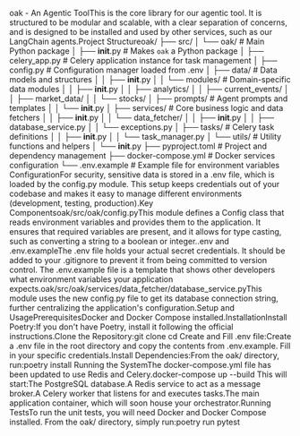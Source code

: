 oak - An Agentic ToolThis is the core library for our agentic tool. It is structured to be modular and scalable, with a clear separation of concerns, and is designed to be installed and used by other services, such as our LangChain agents.Project Structureoak/
├── src/
│   └── oak/                    # Main Python package
│       ├── __init__.py         # Makes `oak` a Python package
│       ├── celery_app.py       # Celery application instance for task management
│       ├── config.py           # Configuration manager loaded from .env
│       ├── data/               # Data models and structures
│       │   ├── __init__.py
│       │   └── modules/        # Domain-specific data modules
│       │       ├── __init__.py
│       │       ├── analytics/
│       │       ├── current_events/
│       │       ├── market_data/
│       │       └── stocks/
│       ├── prompts/            # Agent prompts and templates
│       │   └── __init__.py
│       ├── services/           # Core business logic and data fetchers
│       │   ├── __init__.py
│       │   └── data_fetcher/
│       │       ├── __init__.py
│       │       ├── database_service.py
│       │       └── exceptions.py
│       ├── tasks/              # Celery task definitions
│       │   ├── __init__.py
│       │   └── task_manager.py
│       └── utils/              # Utility functions and helpers
│           └── __init__.py
├── pyproject.toml              # Project and dependency management
├── docker-compose.yml          # Docker services configuration
└── .env.example                # Example file for environment variables
ConfigurationFor security, sensitive data is stored in a .env file, which is loaded by the config.py module. This setup keeps credentials out of your codebase and makes it easy to manage different environments (development, testing, production).Key Componentsoak/src/oak/config.pyThis module defines a Config class that reads environment variables and provides them to the application. It ensures that required variables are present, and it allows for type casting, such as converting a string to a boolean or integer..env and .env.exampleThe .env file holds your actual secret credentials. It should be added to your .gitignore to prevent it from being committed to version control. The .env.example file is a template that shows other developers what environment variables your application expects.oak/src/oak/services/data_fetcher/database_service.pyThis module uses the new config.py file to get its database connection string, further centralizing the application's configuration.Setup and UsagePrerequisitesDocker and Docker Compose installed.InstallationInstall Poetry:If you don't have Poetry, install it following the official instructions.Clone the Repository:git clone <your-repo-url>
cd <your-repo-name>
Create and Fill .env file:Create a .env file in the root directory and copy the contents from .env.example. Fill in your specific credentials.Install Dependencies:From the oak/ directory, run:poetry install
Running the SystemThe docker-compose.yml file has been updated to use Redis and Celery.docker-compose up --build
This will start:The PostgreSQL database.A Redis service to act as a message broker.A Celery worker that listens for and executes tasks.The main application container, which will soon house your orchestrator.Running TestsTo run the unit tests, you will need Docker and Docker Compose installed. From the oak/ directory, simply run:poetry run pytest